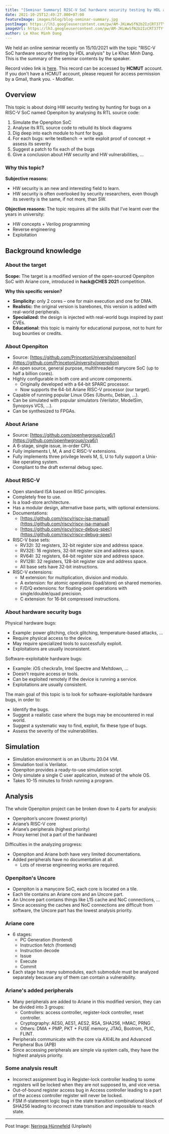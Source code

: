 ```yaml
---
title: "[Seminar Summary] RISC-V SoC hardware security testing by HDL analysis [EN]"
date: 2021-10-25T12:49:27.000+07:00
featureImage: images/blog/blog-seminar-summary.jpg
postImage: https://lh3.googleusercontent.com/pw/AM-JKLWwSfN2b2IzCRT37TYfF3_dR7AYq9WDJZ4bOlkrVrZEOk-nvOp_XSFJSVU1svIb7T_bSKCDNe54svpOkGCO9j3KbGiTz0zv_evsn_JLttJAdOvW6tIpoZA6_XX2ZpSr9pZPRO60HKGo76_bwQmd8j39=w1080-h432-no?authuser=0
imageUrl: https://lh3.googleusercontent.com/pw/AM-JKLWwSfN2b2IzCRT37TYfF3_dR7AYq9WDJZ4bOlkrVrZEOk-nvOp_XSFJSVU1svIb7T_bSKCDNe54svpOkGCO9j3KbGiTz0zv_evsn_JLttJAdOvW6tIpoZA6_XX2ZpSr9pZPRO60HKGo76_bwQmd8j39=w1080-h432-no?authuser=0
author: Le Khac Minh Dang
---
```

We held an online seminar recently on 15/10/2021 with the topic "RISC-V SoC hardware security testing by HDL analysis" by Le Khac Minh Dang. This is the summary of the seminar contents by the speaker.  

Record video link is [here](https://drive.google.com/file/d/1Wgvs7bXaHOLJnUPyIJ3Nfq2DcmWoWosf/view?usp=sharing). This record can be accessed by **HCMUT** account. If you don't have a HCMUT account, please request for access permission by a Gmail, thank you. - Modifier.


## Overview
This topic is about doing HW security testing by hunting for bugs on a RISC-V SoC named Openpiton by analysing its RTL source code:
1. Simulate the Openpiton SoC
2. Analyse its RTL source code to rebuild its block diagrams
3. Dig deep into each module to hunt for bugs
4. For each bugs: write testbench -> write exploit proof of concept -> assess its severity
5. Suggest a patch to fix each of the bugs
6. Give a conclusion about HW security and HW vulnerabilities, …

### Why this topic?
**Subjective reasons:**
- HW security is an new and interesting field to learn.
- HW security is often overlooked by security researchers, even though its severity is the same, if not more, than SW.

**Objective reasons:** The topic requires all the skills that I’ve learnt over the years in university:
- HW concepts + Verilog programming
- Reverse engineering
- Exploitation

## Background knowledge
### About the target
**Scope:** The target is a modified version of the open-sourced Openpiton SoC with Ariane core, introduced in **hack@CHES 2021** competition. 

**Why this specific version?**
- **Simplicity:** only 2 cores – one for main execution and one for DMA.
- **Realistic:** the original version is barebones, this version is added with real-world peripherals.
- **Specialized:** the design is injected with real-world bugs inspired by past CVEs.
- **Educational:** this topic is mainly for educational purpose, not to hunt for bug bounties or credits.

### About Openpiton
- Source: [https://github.com/PrincetonUniversity/openpiton](https://github.com/PrincetonUniversity/openpiton)
- An open source, general purpose, multithreaded manycore SoC (up to half a billion cores).
- Highly configurable in both core and uncore components.
    - Originally developed with a 64-bit SPARC processor.
    - Now supports the 64-bit Ariane RISC-V processor (our target).
- Capable of running popular Linux OSes (Ubuntu, Debian, …).
- Can be simulated with popular simulators (Verilator, ModelSim, Synopsys VCS, …).
- Can be synthesized to FPGAs.

### About Ariane
- Source: [https://github.com/openhwgroup/cva6/](https://github.com/openhwgroup/cva6/)
- A 6-stage, single issue, in-order CPU.
- Fully implements I, M, A and C RISC-V extensions.
- Fully implements three privilege levels M, S, U to fully support a Unix-like operating system.
- Compliant to the draft external debug spec.

### About RISC-V
- Open standard ISA based on RISC principles.
- Completely free to use.
- Is a load-store architecture.
- Has a modular design, alternative base parts, with optional extensions.
- Documentations:
    - [https://github.com/riscv/riscv-isa-manual](https://github.com/riscv/riscv-isa-manual)
    - [https://github.com/riscv/riscv-debug-spec](https://github.com/riscv/riscv-debug-spec)
- RISC-V base sets:
    - RV32I: 32 registers, 32-bit register size and address space.
    - RV32E: 16 registers, 32-bit register size and address space.
    - RV64I: 32 registers, 64-bit register size and address space.
    - RV128I: 32 registers, 128-bit register size and address space.
    - All base sets have 32-bit instructions.
- RISC-V extensions:
    - M extension: for multiplication, division and modulo.
    - A extension: for atomic operations (load/store) on shared memories.
    - F/D/Q extensions: for floating-point operations with single/double/quad precision.
    - C extension: for 16-bit compressed instructions.

### About hardware security bugs
Physical hardware bugs:
- Example: power glitching, clock glitching, temperature-based attacks, …
- Require physical access to the device.
- May require specialized tools to successfully exploit.
- Exploitations are usually inconsistent.

Software-exploitable hardware bugs:
- Example: iOS checkra1n, Intel Spectre and Meltdown, …
- Doesn’t require access or tools.
- Can be exploited remotely if the device is running a service.
- Exploitations are usually consistent.

The main goal of this topic is to look for software-exploitable hardware bugs, in order to:
- Identify the bugs.
- Suggest a realistic case where the bugs may be encountered in real world.
- Suggest a systematic way to find, exploit, fix these type of bugs.
- Assess the severity of the vulnerabilities.

## Simulation
- Simulation environment is on an Ubuntu 20.04 VM.
- Simulation tool is Verilator.
- Openpiton provides a ready-to-use simulation script.
- Only simulate a single C user application, instead of the whole OS.
- Takes 10-15 minutes to finish running a program.

## Analysis
The whole Openpiton project can be broken down to 4 parts for analysis:
- Openpiton’s uncore (lowest priority)
- Ariane’s RISC-V core
- Ariane’s peripherals (highest priority)
- Proxy kernel (not a part of the hardware)

Difficulties in the analyzing progress:
- Openpiton and Ariane both have very limited documentations.
- Added peripherals have no documentation at all.
  - Lots of reverse engineering works are required.

### Openpiton's Uncore
- Openpiton is a manycore SoC, each core is located on a tile.
- Each tile contains an Ariane core and an Uncore part.
- An Uncore part contains things like L15 cache and NoC connections, ...
- Since accessing the caches and NoC connections are difficult from software, the Uncore part has the lowest analysis priority.

### Ariane core
- 6 stages:
  - PC Generation (frontend)
  - Instruction fetch (frontend)
  - Instruction decode
  - Issue
  - Execute
  - Commit
- Each stage has many submodules, each submodule must be analyzed separately because any of them can contain a vulnerability.

### Ariane's added peripherals
- Many peripherals are added to Ariane in this modified version, they can be divided into 3 groups:
  - Controllers: access controller, register-lock controller, reset controller.
  - Cryptography: AES0, AES1, AES2, RSA, SHA256, HMAC, PRNG
  - Others: DMA + PMP, PKT + FUSE memory, JTAG, Bootrom, PLIC, FLINT.
- Peripherals communicate with the core via AXI4Lite and Advanced Peripheral Bus (APB)
- Since accessing peripherals are simple via system calls, they have the highest analysis priority.

### Some analysis result
- Incorrect assignment bug in Register-lock controller leading to some registers will be locked when they are not supposed to, and vice versa.
- Out-of-bound register access bug in Access controller leading to a part of the access controller register will never be locked.
- FSM if-statement logic bug in the state transition combinational block of SHA256 leading to incorrect state transition and impossible to reach state.

---  


Post Image: [Neringa Hünnefeld](https://unsplash.com/@ringane) (Unplash)